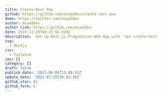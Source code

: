 ```yaml
---
title: Create Next Pwa
github: https://github.com/msaaddev/create-next-pwa
demo: https://twitter.com/msaaddev
author: msaaddev
author_link: https://github.com/msaaddev
date: 2023-11-29T08:21:02.929Z
description: ️ Set up Next.js Progressive Web App with `npx create-next-pwa`
ssg:
  - Nextjs
css:
  - Tailwind
cms: []
category: []
draft: false
publish_date: '2021-06-04T13:49:31Z'
update_date: '2021-07-25T10:42:18Z'
github_star: 81
github_fork: 5
---
```

